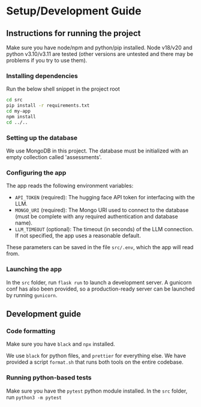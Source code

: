 # Setup/Development Guide

## Instructions for running the project

Make sure you have node/npm and python/pip installed. Node v18/v20 and python v3.10/v3.11 are tested (other versions are untested and there may be problems if you try to use them).

### Installing dependencies

Run the below shell snippet in the project root

```sh
cd src
pip install -r requirements.txt
cd my-app
npm install
cd ../..
```

### Setting up the database

We use MongoDB in this project. The database must be initialized with an empty collection called 'assessments'.

### Configuring the app

The app reads the following environment variables:

- `API_TOKEN` (required): The hugging face API token for interfacing with the LLM.
- `MONGO_URI` (required): The Mongo URI used to connect to the database (must be complete with any required authentication and database name).
- `LLM_TIMEOUT` (optional): The timeout (in seconds) of the LLM connection. If not specified, the app uses a reasonable default.

These parameters can be saved in the file `src/.env`, which the app will read from.

### Launching the app

In the `src` folder, run `flask run` to launch a development server.
A gunicorn conf has also been provided, so a production-ready server can be launched by running `gunicorn`.

## Development guide

### Code formatting

Make sure you have `black` and `npx` installed.

We use `black` for python files, and `prettier` for everything else. We have provided a script `format.sh` that runs both tools on the entire codebase.

### Running python-based tests

Make sure you have the `pytest` python module installed.
In the `src` folder, run `python3 -m pytest`
